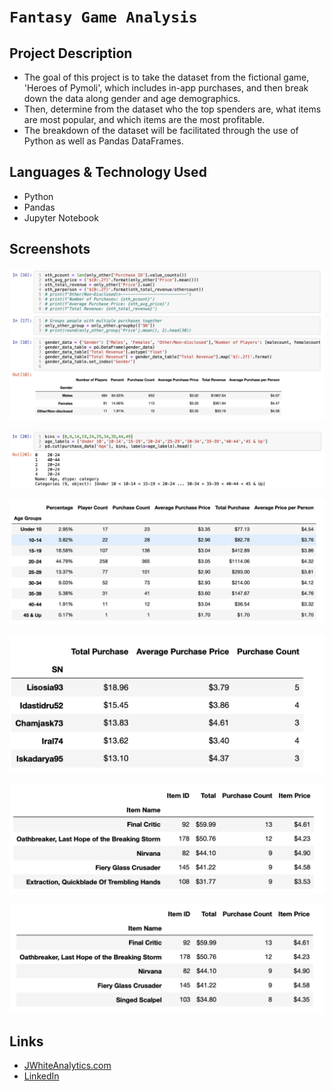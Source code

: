 # `Fantasy Game Analysis`

## Project Description

-  The goal of this project is to take the dataset from the fictional game, 'Heroes of Pymoli', which includes in-app purchases, and then break down the data along gender and age demographics.
- Then, determine from the dataset who the top spenders are, what items are most popular, and which items are the most profitable.
- The breakdown of the dataset will be facilitated through the use of Python as well as Pandas DataFrames.


## Languages & Technology Used

- Python
- Pandas
- Jupyter Notebook

## Screenshots
![image](/Images/screenshot1.png)

![image](/Images/screenshot2.png)

![image](/Images/screenshot3.png)

![image](/Images/screenshot4.png)

![image](/Images/screenshot5.png)

![image](/Images/screenshot6.png)

## Links
- [JWhiteAnalytics.com](https://jwhiteanalytics.com)
- [LinkedIn](https://www.linkedin.com/in/jimmywhite1987)
